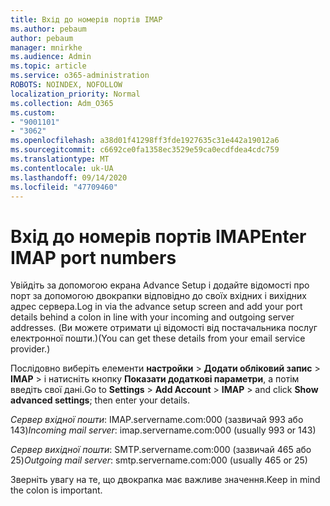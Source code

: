 ```yaml
---
title: Вхід до номерів портів IMAP
ms.author: pebaum
author: pebaum
manager: mnirkhe
ms.audience: Admin
ms.topic: article
ms.service: o365-administration
ROBOTS: NOINDEX, NOFOLLOW
localization_priority: Normal
ms.collection: Adm_O365
ms.custom:
- "9001101"
- "3062"
ms.openlocfilehash: a38d01f41298ff3fde1927635c31e442a19012a6
ms.sourcegitcommit: c6692ce0fa1358ec3529e59ca0ecdfdea4cdc759
ms.translationtype: MT
ms.contentlocale: uk-UA
ms.lasthandoff: 09/14/2020
ms.locfileid: "47709460"
---
```

# <a name="enter-imap-port-numbers"></a><span data-ttu-id="7a55c-102">Вхід до номерів портів IMAP</span><span class="sxs-lookup"><span data-stu-id="7a55c-102">Enter IMAP port numbers</span></span>

<span data-ttu-id="7a55c-103">Увійдіть за допомогою екрана Advance Setup і додайте відомості про порт за допомогою двокрапки відповідно до своїх вхідних і вихідних адрес сервера.</span><span class="sxs-lookup"><span data-stu-id="7a55c-103">Log in via the advance setup screen and add your port details behind a colon in line with your incoming and outgoing server addresses.</span></span> <span data-ttu-id="7a55c-104">(Ви можете отримати ці відомості від постачальника послуг електронної пошти.)</span><span class="sxs-lookup"><span data-stu-id="7a55c-104">(You can get these details from your email service provider.)</span></span> 

<span data-ttu-id="7a55c-105">Послідовно виберіть елементи **настройки**  >  **Додати обліковий запис**  >  **IMAP** > і натисніть кнопку **Показати додаткові параметри**, а потім введіть свої дані.</span><span class="sxs-lookup"><span data-stu-id="7a55c-105">Go to **Settings** > **Add Account** > **IMAP** > and click **Show advanced settings**; then enter your details.</span></span> 

<span data-ttu-id="7a55c-106">*Сервер вхідної пошти*: IMAP.servername.com:000 (зазвичай 993 або 143)</span><span class="sxs-lookup"><span data-stu-id="7a55c-106">*Incoming mail server*: imap.servername.com:000 (usually 993 or 143)</span></span> 

<span data-ttu-id="7a55c-107">*Сервер вихідної пошти*: SMTP.servername.com:000 (зазвичай 465 або 25)</span><span class="sxs-lookup"><span data-stu-id="7a55c-107">*Outgoing mail server*: smtp.servername.com:000 (usually 465 or 25)</span></span> 

<span data-ttu-id="7a55c-108">Зверніть увагу на те, що двокрапка має важливе значення.</span><span class="sxs-lookup"><span data-stu-id="7a55c-108">Keep in mind the colon is important.</span></span> 
